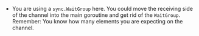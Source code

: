 - You are using a `sync.WaitGroup` here. You could move the receiving side of the channel into the main goroutine and get rid of the `WaitGroup`. Remember: You know how many elements you are expecting on the channel.
